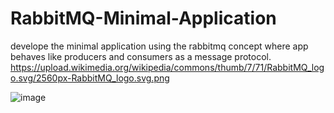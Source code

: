 # RabbitMQ-Minimal-Application
develope the minimal application using the rabbitmq concept where app behaves like producers and consumers as a message protocol.
https://upload.wikimedia.org/wikipedia/commons/thumb/7/71/RabbitMQ_logo.svg/2560px-RabbitMQ_logo.svg.png

![image](https://user-images.githubusercontent.com/61795935/192497192-e84a67b2-defb-43a9-8048-9f80faa60584.png)

